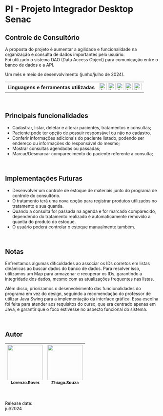 # PI - Projeto Integrador Desktop Senac

## Controle de Consultório

A proposta do projeto é aumentar a agilidade e funcionalidade na organização e consulta de dados importantes pelo usuário.<br>
Foi utilizado o sistema DAO (Data Access Object) para comunicação entre o banco de dados e a API.<br>

Um mês e meio de desenvolvimento (junho/julho de 2024).
<br>

<table>
  <tr>
    <th>Linguagens e ferramentas utilizadas</th>
    <td>
      <img alt="Static Badge" height="24em" src="https://img.shields.io/badge/Java-black">
      <img alt="Static Badge" height="24em" src="https://img.shields.io/badge/Java%20Swing-black">
      <img alt="Static Badge" height="24em" src="https://img.shields.io/badge/SQL-black">
      <img alt="Static Badge" height="24em" src="https://img.shields.io/badge/MySQL-black?logo=mysql&labelColor=white">
      <img alt="Static Badge" height="24em" src="https://img.shields.io/badge/Eclipse%20IDE-black?logo=eclipseide&logoColor=%232C2255">
    </td>
  </tr>
</table>

<br>

## Principais funcionalidades
  <tr>
    <td>
        <ul>
            <li>Cadastrar, listar, deletar e alterar pacientes, tratamentos e consultas;</li>
            <li>Paciente pode ter opção de possuir responsável ou não no cadastro.</li>
            <li>Conferir informações adicionais do paciente listado, podendo ser endereço ou informações do responsável do mesmo;</li>
            <li>Mostrar consultas agendadas ou passadas;</li>
            <li>Marcar/Desmarcar comparecimento do paciente referente à consulta;</li>
        </ul>
    </td>
</tr>

<br>
    
## Implementações Futuras
- Desenvolver um controle de estoque de materiais junto do programa de controle do consultório.
- O tratamento terá uma nova opção para registrar produtos utilizados no tratamento e sua quantia.
- Quando a consulta for passada na agenda e for marcado comparecido, dependendo do tratamento realizado é automaticamente
removido a quantia do produto do estoque.
- O usuário poderá controlar o estoque manualmente também.

<br>

## Notas

Enfrentamos algumas dificuldades ao associar os IDs corretos em listas dinâmicas ao buscar dados do banco de dados. Para resolver isso, utilizamos um Map para armazenar e recuperar os IDs, garantindo a integridade dos dados, mesmo com as atualizações frequentes nas listas.

Além disso, priorizamos o desenvolvimento das funcionalidades do programa em vez do design, seguindo a recomendação do professor de utilizar Java Swing para a implementação da interface gráfica. Essa escolha foi feita para atender aos requisitos do curso, que era centrado apenas em Java, e garantir que o foco estivesse no aspecto funcional do sistema.

<br>

## Autor
| [<img loading="lazy" src="https://avatars.githubusercontent.com/u/168394448?v=4" width=115><br><sub>Lorenzo Rover</sub>](https://github.com/lorenzorover) | [<img loading="lazy" src="https://avatars.githubusercontent.com/u/43870620?v=4" width=115><br><sub>Thiago Souza</sub>](https://github.com/wzthiago)|
| :---: | :---: |
<br>

Release date:<br>
jul/2024
